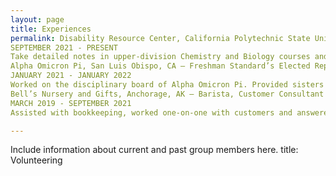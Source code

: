 ```yaml
---
layout: page
title: Experiences
permalink: Disability Resource Center, California Polytechnic State University,  San Luis Obispo, CA — Volunteer Notetaker
SEPTEMBER 2021 - PRESENT
Take detailed notes in upper-division Chemistry and Biology courses and upload to a database where they are accessible to my peers who require extra accommodations.
Alpha Omicron Pi, San Luis Obispo, CA — Freshman Standard’s Elected Representative
JANUARY 2021 - JANUARY 2022
Worked on the disciplinary board of Alpha Omicron Pi. Provided sisters with resources for financial assistance, as well as took detailed meeting minutes for bookkeeping. Took part in many serious discussions regarding fair punishment when a rule was broken by a fellow member. This translates very similarly to a Human Resources position in an office-setting.
Bell’s Nursery and Gifts, Anchorage, AK — Barista, Customer Consultant
MARCH 2019 - SEPTEMBER 2021
Assisted with bookkeeping, worked one-on-one with customers and answered specific plant-related questions, and made intricate coffee beverages for customers. Required excellent communication skills and attention to detail, as well as a wealth of knowledge regarding horticulture.

---
```


Include information about current and past group members here. 
title: Volunteering
